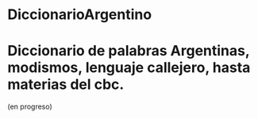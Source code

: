 # DiccionarioArgentino

# Diccionario de palabras Argentinas, modismos, lenguaje callejero, hasta materias del cbc.

 (en progreso)
